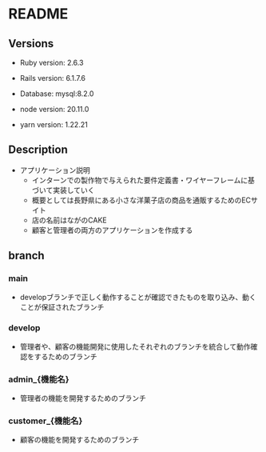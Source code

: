 # README

## Versions
* Ruby version: 2.6.3

* Rails version: 6.1.7.6

* Database: mysql:8.2.0

* node version: 20.11.0

* yarn version: 1.22.21

## Description
* アプリケーション説明
    - インターンでの製作物で与えられた要件定義書・ワイヤーフレームに基づいて実装していく
    - 概要としては長野県にある小さな洋菓子店の商品を通販するためのECサイト
    - 店の名前はながのCAKE
    - 顧客と管理者の両方のアプリケーションを作成する

## branch
### main
- developブランチで正しく動作することが確認できたものを取り込み、動くことが保証されたブランチ

### develop
- 管理者や、顧客の機能開発に使用したそれぞれのブランチを統合して動作確認をするためのブランチ

### admin_{機能名}
- 管理者の機能を開発するためのブランチ

### customer_{機能名}
- 顧客の機能を開発するためのブランチ
